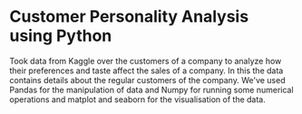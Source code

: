 # Customer Personality Analysis using Python
Took data from Kaggle over the customers of a company to analyze how their preferences and taste affect the sales of a company.
In this the data contains details about the regular customers of the company. We've used Pandas for the manipulation of data and Numpy for running some numerical operations and matplot and seaborn for the visualisation of the data.
